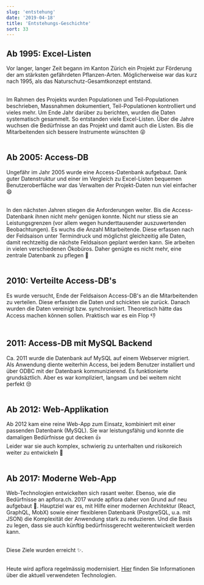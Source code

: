 ```yaml
---
slug: 'entstehung'
date: '2019-04-18'
title: 'Entstehungs-Geschichte'
sort: 33
---
```


## Ab 1995: Excel-Listen

Vor langer, langer Zeit begann im Kanton Zürich ein Projekt zur Förderung der am stärksten gefährdeten Pflanzen-Arten. Möglicherweise war das kurz nach 1995, als das Naturschutz-Gesamtkonzept entstand.<br/><br/>

Im Rahmen des Projekts wurden Populationen und Teil-Populationen beschrieben, Massnahmen dokumentiert, Teil-Populationen kontrolliert und vieles mehr. Um Ende Jahr darüber zu berichten, wurden die Daten systematisch gesammelt. So entstanden viele Excel-Listen. Über die Jahre wuchsen die Bedürfnisse an das Projekt und damit auch die Listen. Bis die Mitarbeitenden sich bessere Instrumente wünschten :stuck_out_tongue_closed_eyes:<br/><br/>

## Ab 2005: Access-DB

Ungefähr im Jahr 2005 wurde eine Access-Datenbank aufgebaut. Dank guter Datenstruktur und einer im Vergleich zu Excel-Listen bequemen Benutzeroberfläche war das Verwalten der Projekt-Daten nun viel einfacher :smile:<br/><br/>

In den nächsten Jahren stiegen die Anforderungen weiter. Bis die Access-Datenbank ihnen nicht mehr genügen konnte. Nicht nur stiess sie an Leistungsgrenzen (vor allem wegen hunderttausender auszuwertenden Beobachtungen). Es wuchs die Anzahl Mitarbeitende. Diese erfassen nach der Feldsaison unter Termindruck und möglichst gleichzeitig alle Daten, damit rechtzeitig die nächste Feldsaison geplant werden kann. Sie arbeiten in vielen verschiedenen Ökobüros. Daher genügte es nicht mehr, eine zentrale Datenbank zu pflegen :grimacing:<br/><br/>

## 2010: Verteilte Access-DB's

Es wurde versucht, Ende der Feldsaison Access-DB's an die Mitarbeitenden zu verteilen. Diese erfassten die Daten und schickten sie zurück. Danach wurden die Daten vereinigt bzw. synchronisiert. Theoretisch hätte das Access machen können sollen. Praktisch war es ein Flop :-1:<br/><br/>

## 2011: Access-DB mit MySQL Backend

Ca. 2011 wurde die Datenbank auf MySQL auf einem Webserver migriert. Als Anwendung diente weiterhin Access, bei jedem Benutzer installiert und über ODBC mit der Datenbank kommunizierend. Es funktionierte grundsäztlich. Aber es war kompliziert, langsam und bei weitem nicht perfekt :unamused:<br/><br/>

## Ab 2012: Web-Applikation

Ab 2012 kam eine reine Web-App zum Einsatz, kombiniert mit einer passenden Datenbank (MySQL). Sie war leistungsfähig und konnte die damaligen Bedürfnisse gut decken :+1:<br/>
Leider war sie auch komplex, schwierig zu unterhalten und risikoreich weiter zu entwickeln :eyes:<br/><br/>

## Ab 2017: Moderne Web-App

Web-Technologien entwickelten sich rasant weiter. Ebenso, wie die Bedürfnisse an apflora.ch. 2017 wurde apflora daher von Grund auf neu aufgebaut :rocket:. Hauptziel war es, mit Hilfe einer modernen Architektur (React, GraphQL, MobX) sowie einer flexibleren Datenbank (PostgreSQL, u.a. mit JSON) die Komplexität der Anwendung stark zu reduzieren. Und die Basis zu legen, dass sie auch künftig bedürfnissgerecht weiterentwickelt werden kann.<br/><br/>

Diese Ziele wurden erreicht :sparkles:.<br/><br/>

Heute wird apflora regelmässig modernisiert. [Hier](/Dokumentation/technologien) finden Sie Informationen über die aktuell verwendeten Technologien.
